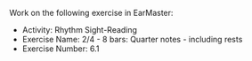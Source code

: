 Work on the following exercise in EarMaster:
- Activity: Rhythm Sight-Reading
- Exercise Name: 2/4 - 8 bars: Quarter notes - including rests
- Exercise Number: 6.1
